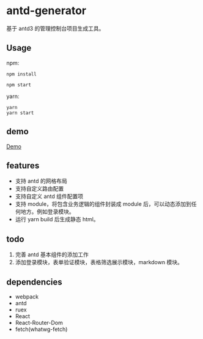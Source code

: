 # antd-generator

基于 antd3 的管理控制台项目生成工具。

## Usage

npm:

```
npm install

npm start
```

yarn:

```
yarn
yarn start
```

## demo

[Demo](https://mcdyzg.github.io/projects/antd-generator/#/)

## features

*   支持 antd 的网格布局
*   支持自定义路由配置
*   支持自定义 antd 组件配置项
*   支持 module，将包含业务逻辑的组件封装成 module 后，可以动态添加到任何地方。例如登录模块。
*   运行 yarn build 后生成静态 html。

## todo

1.  完善 antd 基本组件的添加工作
2.  添加登录模块，表单验证模块，表格筛选展示模块，markdown 模块。

## dependencies

*   webpack
*   antd
*   ruex
*   React
*   React-Router-Dom
*   fetch(whatwg-fetch)
